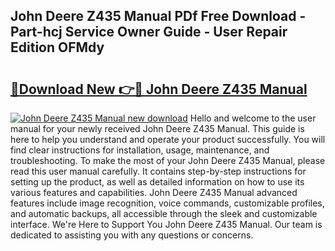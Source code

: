 ## John Deere Z435 Manual PDf Free Download - Part-hcj Service Owner Guide - User Repair Edition OFMdy

# <h2><a href="http://bc93143.oget.top/?id=John+Deere+Z435+Manual">🔗Download New 👉🔴 John Deere Z435 Manual</a></h2>

[![John Deere Z435 Manual new download](https://i.imgur.com/5g1atiW.png)](http://bc93143.oget.top/?id=John+Deere+Z435+Manual)
Hello and welcome to the user manual for your newly received John Deere Z435 Manual. This guide is here to help you understand and operate your product successfully. You will find clear instructions for installation, usage, maintenance, and troubleshooting. To make the most of your John Deere Z435 Manual, please read this user manual carefully. It contains step-by-step instructions for setting up the product, as well as detailed information on how to use its various features and capabilities. John Deere Z435 Manual advanced features include image recognition, voice commands, customizable profiles, and automatic backups, all accessible through the sleek and customizable interface. We're Here to Support You John Deere Z435 Manual. Our team is dedicated to assisting you with any questions or concerns.
